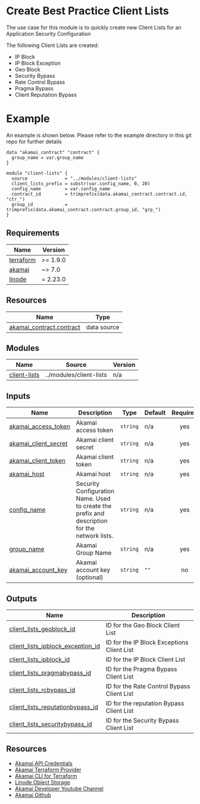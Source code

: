 <!-- BEGIN_TF_DOCS -->

# Create Best Practice Client Lists

The use case for this module is to quickly create new Client Lists for an Application Security Configuration

The following Client Lists are created:
* IP Block
* IP Block Exception
* Geo Block
* Security Bypass
* Rate Control Bypass
* Pragma Bypass
* Client Reputation Bypass

# Example
An example is shown below. Please refer to the example directory in this git repo for further details
```hcl
data "akamai_contract" "contract" {
  group_name = var.group_name
}

module "client-lists" {
  source              = "../modules/client-lists"
  client_lists_prefix = substr(var.config_name, 0, 20)
  config_name         = var.config_name
  contract_id         = trimprefix(data.akamai_contract.contract.id, "ctr_")
  group_id            = trimprefix(data.akamai_contract.contract.group_id, "grp_")
}
```

## Requirements

| Name | Version |
|------|---------|
| <a name="requirement_terraform"></a> [terraform](#requirement\_terraform) | >= 1.9.0 |
| <a name="requirement_akamai"></a> [akamai](#requirement\_akamai) | ~> 7.0 |
| <a name="requirement_linode"></a> [linode](#requirement\_linode) | = 2.23.0 |

## Resources

| Name | Type |
|------|------|
| [akamai_contract.contract](https://registry.terraform.io/providers/akamai/akamai/latest/docs/data-sources/contract) | data source |

## Modules

| Name | Source | Version |
|------|--------|---------|
| <a name="module_client-lists"></a> [client-lists](#module\_client-lists) | ../modules/client-lists | n/a |

## Inputs

| Name | Description | Type | Default | Required |
|------|-------------|------|---------|:--------:|
| <a name="input_akamai_access_token"></a> [akamai\_access\_token](#input\_akamai\_access\_token) | Akamai access token | `string` | n/a | yes |
| <a name="input_akamai_client_secret"></a> [akamai\_client\_secret](#input\_akamai\_client\_secret) | Akamai client secret | `string` | n/a | yes |
| <a name="input_akamai_client_token"></a> [akamai\_client\_token](#input\_akamai\_client\_token) | Akamai client token | `string` | n/a | yes |
| <a name="input_akamai_host"></a> [akamai\_host](#input\_akamai\_host) | Akamai host | `string` | n/a | yes |
| <a name="input_config_name"></a> [config\_name](#input\_config\_name) | Security Configuration Name. Used to create the prefix and description for the network lists. | `string` | n/a | yes |
| <a name="input_group_name"></a> [group\_name](#input\_group\_name) | Akamai Group Name | `string` | n/a | yes |
| <a name="input_akamai_account_key"></a> [akamai\_account\_key](#input\_akamai\_account\_key) | Akamai account key (optional) | `string` | `""` | no |

## Outputs

| Name | Description |
|------|-------------|
| <a name="output_client_lists_geoblock_id"></a> [client\_lists\_geoblock\_id](#output\_client\_lists\_geoblock\_id) | ID for the Geo Block Client List |
| <a name="output_client_lists_ipblock_exception_id"></a> [client\_lists\_ipblock\_exception\_id](#output\_client\_lists\_ipblock\_exception\_id) | ID for the IP Block Exceptions Client List |
| <a name="output_client_lists_ipblock_id"></a> [client\_lists\_ipblock\_id](#output\_client\_lists\_ipblock\_id) | ID for the IP Block Client List |
| <a name="output_client_lists_pragmabypass_id"></a> [client\_lists\_pragmabypass\_id](#output\_client\_lists\_pragmabypass\_id) | ID for the Pragma Bypass Client List |
| <a name="output_client_lists_rcbypass_id"></a> [client\_lists\_rcbypass\_id](#output\_client\_lists\_rcbypass\_id) | ID for the Rate Control Bypass Client List |
| <a name="output_client_lists_reputationbypass_id"></a> [client\_lists\_reputationbypass\_id](#output\_client\_lists\_reputationbypass\_id) | ID for the reputation Bypass Client List |
| <a name="output_client_lists_securitybypass_id"></a> [client\_lists\_securitybypass\_id](#output\_client\_lists\_securitybypass\_id) | ID for the Security Bypass Client List |

## Resources
- [Akamai API Credentials](https://techdocs.akamai.com/developer/docs/set-up-authentication-credentials)
- [Akamai Terraform Provider](https://techdocs.akamai.com/terraform/docs)
- [Akamai CLI for Terraform](https://github.com/akamai/cli-terraform)
- [Linode Object Storage](https://www.linode.com/lp/object-storage/)
- [Akamai Developer Youtube Channel](https://www.youtube.com/c/AkamaiDeveloper)
- [Akamai Github](https://github.com/akamai)
<!-- END_TF_DOCS -->